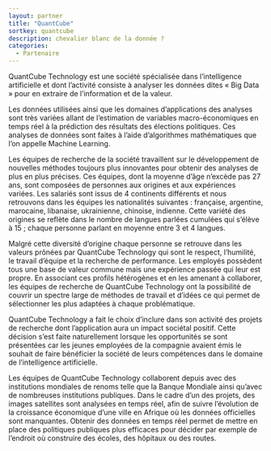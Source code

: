 ```yaml
---
layout: partner
title: "QuantCube"
sortkey: quantcube
description: chevalier blanc de la donnée ?
categories:
  - Partenaire
---
```

QuantCube Technology est une société spécialisée dans l’intelligence artificielle et dont l’activité consiste à analyser les données dites « Big Data » pour en extraire de l’information et de la valeur. 

Les données utilisées ainsi que les domaines d’applications des analyses sont très variées allant de l’estimation de variables macro-économiques en temps réel à la prédiction des résultats des élections politiques. Ces analyses de données sont faites à l’aide d’algorithmes mathématiques que l’on appelle Machine Learning.

Les équipes de recherche de la société travaillent sur le développement de nouvelles méthodes toujours plus innovantes pour obtenir des analyses de plus en plus précises. Ces équipes, dont la moyenne d’âge n’excède pas 27 ans, sont composées de personnes aux origines et aux expériences variées. Les salariés sont issus de 4 continents différents et nous retrouvons dans les équipes les nationalités suivantes : française, argentine, marocaine, libanaise, ukrainienne, chinoise, indienne. Cette variété des origines se reflète dans le nombre de langues parlées cumulées qui s’élève à 15 ; chaque personne parlant en moyenne entre 3 et 4 langues. 

Malgré cette diversité d’origine chaque personne se retrouve dans les valeurs prônées par QuantCube Technology qui sont le respect, l’humilité, le travail d’équipe et la recherche de performance. Les employés possèdent tous une base de valeur commune mais une expérience passée qui leur est propre. En associant ces profils hétérogènes et en les amenant à collaborer, les équipes de recherche de QuantCube Technology ont la possibilité de couvrir un spectre large de méthodes de travail et d’idées ce qui permet de sélectionner les plus adaptées à chaque problématique.

QuantCube Technology a fait le choix d’inclure dans son activité des projets de recherche dont l’application aura un impact sociétal positif. Cette décision s’est faite naturellement lorsque les opportunités se sont présentées car les jeunes employées de la compagnie avaient émis le souhait de faire bénéficier la société de leurs compétences dans le domaine de l’intelligence artificielle. 

Les équipes de QuantCube Technology collaborent depuis avec des institutions mondiales de renoms telle que la Banque Mondiale ainsi qu’avec de nombreuses institutions publiques. Dans le cadre d’un des projets, des images satellites sont analysées en temps réel, afin de suivre l’évolution de la croissance économique d’une ville en Afrique où les données officielles sont manquantes. Obtenir des données en temps réel permet de mettre en place des politiques publiques plus efficaces pour décider par exemple de l’endroit où construire des écoles, des hôpitaux ou des routes.

